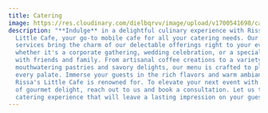 ```yaml
---
title: Catering
image: https://res.cloudinary.com/dielbqrvv/image/upload/v1700541698/cafe/carousel/bobba_tea_gn9gfa.jpg
description: "**Indulge** in a delightful culinary experience with Rissa's
  Little Cafe, your go-to mobile cafe for all your catering needs. Our catering
  services bring the charm of our delectable offerings right to your events,
  whether it's a corporate gathering, wedding celebration, or a special occasion
  with friends and family. From artisanal coffee creations to a variety of
  mouthwatering pastries and savory delights, our menu is crafted to please
  every palate. Immerse your guests in the rich flavors and warm ambiance that
  Rissa's Little Cafe is renowned for. To elevate your next event with a touch
  of gourmet delight, reach out to us and book a consultation. Let us tailor a
  catering experience that will leave a lasting impression on your guests."
---
```

